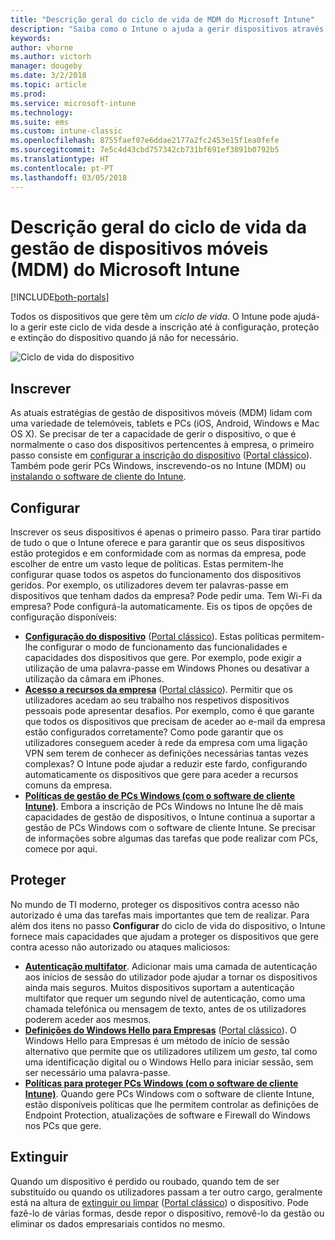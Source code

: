 ```yaml
---
title: "Descrição geral do ciclo de vida de MDM do Microsoft Intune"
description: "Saiba como o Intune o ajuda a gerir dispositivos através do respetivo ciclo de vida, desde a inscrição até à configuração e à eventual extinção."
keywords: 
author: vhorne
ms.author: victorh
manager: dougeby
ms.date: 3/2/2018
ms.topic: article
ms.prod: 
ms.service: microsoft-intune
ms.technology: 
ms.suite: ems
ms.custom: intune-classic
ms.openlocfilehash: 8755faef07e6ddae2177a2fc2453e15f1ea0fefe
ms.sourcegitcommit: 7e5c4d43cbd757342cb731bf691ef3891b0792b5
ms.translationtype: HT
ms.contentlocale: pt-PT
ms.lasthandoff: 03/05/2018
---
```

# <a name="overview-of-the-microsoft-intune-mobile-device-management-mdm-lifecycle"></a>Descrição geral do ciclo de vida da gestão de dispositivos móveis (MDM) do Microsoft Intune

[!INCLUDE[both-portals](./includes/note-for-both-portals.md)]

Todos os dispositivos que gere têm um *ciclo de vida*. O Intune pode ajudá-lo a gerir este ciclo de vida desde a inscrição até à configuração, proteção e extinção do dispositivo quando já não for necessário.

![Ciclo de vida do dispositivo](./media/device-lifecycle.png "ciclo de vida do dispositivo do Intune")

## <a name="enroll"></a>Inscrever
As atuais estratégias de gestão de dispositivos móveis (MDM) lidam com uma variedade de telemóveis, tablets e PCs (iOS, Android, Windows e Mac OS X). Se precisar de ter a capacidade de gerir o dispositivo, o que é normalmente o caso dos dispositivos pertencentes à empresa, o primeiro passo consiste em [configurar a inscrição do dispositivo](device-enrollment.md) ([Portal clássico](/intune-classic/deploy-use/enroll-devices-in-microsoft-intune)). Também pode gerir PCs Windows, inscrevendo-os no Intune (MDM) ou [instalando o software de cliente do Intune](/intune-classic/deploy-use/manage-windows-pcs-with-microsoft-intune).

## <a name="configure"></a>Configurar
Inscrever os seus dispositivos é apenas o primeiro passo. Para tirar partido de tudo o que o Intune oferece e para garantir que os seus dispositivos estão protegidos e em conformidade com as normas da empresa, pode escolher de entre um vasto leque de políticas. Estas permitem-lhe configurar quase todos os aspetos do funcionamento dos dispositivos geridos. Por exemplo, os utilizadores devem ter palavras-passe em dispositivos que tenham dados da empresa? Pode pedir uma. Tem Wi-Fi da empresa? Pode configurá-la automaticamente. Eis os tipos de opções de configuração disponíveis:

- [**Configuração do dispositivo**](device-profiles.md) ([Portal clássico](/intune-classic/deploy-use/manage-settings-and-features-on-your-devices-with-microsoft-intune-policies)). Estas políticas permitem-lhe configurar o modo de funcionamento das funcionalidades e capacidades dos dispositivos que gere. Por exemplo, pode exigir a utilização de uma palavra-passe em Windows Phones ou desativar a utilização da câmara em iPhones.
- [**Acesso a recursos da empresa**](device-profiles.md) ([Portal clássico](/intune-classic/deploy-use/enable-access-to-company-resources-with-microsoft-intune)). Permitir que os utilizadores acedam ao seu trabalho nos respetivos dispositivos pessoais pode apresentar desafios. Por exemplo, como é que garante que todos os dispositivos que precisam de aceder ao e-mail da empresa estão configurados corretamente? Como pode garantir que os utilizadores conseguem aceder à rede da empresa com uma ligação VPN sem terem de conhecer as definições necessárias tantas vezes complexas? O Intune pode ajudar a reduzir este fardo, configurando automaticamente os dispositivos que gere para aceder a recursos comuns da empresa.
- [**Políticas de gestão de PCs Windows (com o software de cliente Intune)**](/intune-classic/deploy-use/common-windows-pc-management-tasks-with-the-microsoft-intune-computer-client). Embora a inscrição de PCs Windows no Intune lhe dê mais capacidades de gestão de dispositivos, o Intune continua a suportar a gestão de PCs Windows com o software de cliente Intune. Se precisar de informações sobre algumas das tarefas que pode realizar com PCs, comece por aqui.

## <a name="protect"></a>Proteger
No mundo de TI moderno, proteger os dispositivos contra acesso não autorizado é uma das tarefas mais importantes que tem de realizar. Para além dos itens no passo **Configurar** do ciclo de vida do dispositivo, o Intune fornece mais capacidades que ajudam a proteger os dispositivos que gere contra acesso não autorizado ou ataques maliciosos:
- [**Autenticação multifator**](/intune-classic/deploy-use/protect-your-devices-with-microsoft-intune). Adicionar mais uma camada de autenticação aos inícios de sessão do utilizador pode ajudar a tornar os dispositivos ainda mais seguros. Muitos dispositivos suportam a autenticação multifator que requer um segundo nível de autenticação, como uma chamada telefónica ou mensagem de texto, antes de os utilizadores poderem aceder aos mesmos.
- [**Definições do Windows Hello para Empresas**](windows-hello.md) ([Portal clássico](/intune-classic/deploy-use/control-microsoft-passport-settings-on-devices-with-microsoft-intune)). O Windows Hello para Empresas é um método de início de sessão alternativo que permite que os utilizadores utilizem um *gesto*, tal como uma identificação digital ou o Windows Hello para iniciar sessão, sem ser necessário uma palavra-passe.
- [**Políticas para proteger PCs Windows (com o software de cliente Intune)**](/intune-classic/deploy-use/policies-to-protect-windows-pcs-in-microsoft-intune). Quando gere PCs Windows com o software de cliente Intune, estão disponíveis políticas que lhe permitem controlar as definições de Endpoint Protection, atualizações de software e Firewall do Windows nos PCs que gere.

## <a name="retire"></a>Extinguir
Quando um dispositivo é perdido ou roubado, quando tem de ser substituído ou quando os utilizadores passam a ter outro cargo, geralmente está na altura de [extinguir ou limpar](device-management.md) ([Portal clássico](/intune-classic/deploy-use/use-remote-wipe-to-help-protect-data-using-microsoft-intune)) o dispositivo. Pode fazê-lo de várias formas, desde repor o dispositivo, removê-lo da gestão ou eliminar os dados empresariais contidos no mesmo.

